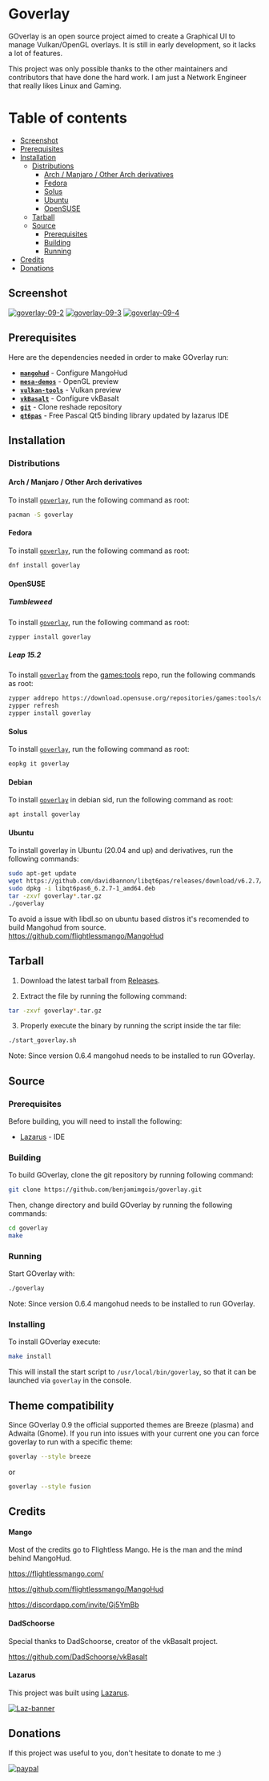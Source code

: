 # Goverlay

GOverlay is an open source project aimed to create a Graphical UI to manage Vulkan/OpenGL overlays. It is still in early development, so it lacks a lot of features.

This project was only possible thanks to the other maintainers and contributors that have done the hard work. I am just a Network Engineer that really likes Linux and Gaming.

Table of contents
=================

 - [Screenshot](#screenshot)
 - [Prerequisites](#prerequisites)
 - [Installation](#installation)
	- [Distributions](#distributions)
		- [Arch / Manjaro / Other Arch derivatives](#arch--manjaro--other-arch-derivatives)
		- [Fedora](#fedora)
		- [Solus](#solus)
		- [Ubuntu](#ubuntu)
		- [OpenSUSE](#opensuse)
	- [Tarball](#tarball)
	- [Source](#source)
		- [Prerequisites](#prerequisites-1)
		- [Building](#building)
		- [Running](#running)
 - [Credits](#credits)
 - [Donations](#donations)

## Screenshot

<a href="https://ibb.co/PMQ6w3Z"><img src="https://i.ibb.co/Mf6CMWD/goverlay-09-2.jpg" alt="goverlay-09-2" border="0"></a>
<a href="https://ibb.co/7tW4Tz3"><img src="https://i.ibb.co/Zz8mwJQ/goverlay-09-3.jpg" alt="goverlay-09-3" border="0"></a>
<a href="https://ibb.co/CV79rbT"><img src="https://i.ibb.co/BTZ61yS/goverlay-09-4.jpg" alt="goverlay-09-4" border="0"></a>

## Prerequisites

Here are the dependencies needed in order to make GOverlay run:

 - [**`mangohud`**](https://github.com/flightlessmango/MangoHud) - Configure MangoHud
 - [**`mesa-demos`**](https://github.com/freedesktop/mesa-demos) - OpenGL preview
 - [**`vulkan-tools`**](https://github.com/LunarG/VulkanTools) - Vulkan preview
 - [**`vkBasalt`**](https://github.com/DadSchoorse/vkBasalt) - Configure vkBasalt
 - [**`git`**](https://github.com/git/git) - Clone reshade repository
 - [**`qt6pas`**](https://svn.freepascal.org/svn/lazarus/trunk/lcl/interfaces/qt5/cbindings/) - Free Pascal Qt5 binding library updated by lazarus IDE

## Installation 

### Distributions

#### Arch / Manjaro / Other Arch derivatives

To install [`goverlay`](https://archlinux.org/packages/extra/x86_64/goverlay/), run the following command as root:
```bash
pacman -S goverlay
```

#### Fedora

To install [`goverlay`](https://fedora.pkgs.org/31/fedora-updates-x86_64/goverlay-0.2.3-1.fc31.x86_64.rpm.html), run the following command as root:

```bash
dnf install goverlay
```

#### OpenSUSE

##### Tumbleweed

To install [`goverlay`](https://build.opensuse.org/package/show/openSUSE%3AFactory/goverlay), run the following command as root:

```bash
zypper install goverlay
```

##### Leap 15.2

To install [`goverlay`](https://build.opensuse.org/package/show/games%3Atools/goverlay) from the [games:tools](https://build.opensuse.org/project/show/games:tools) repo, run the following commands as root:

```bash
zypper addrepo https://download.opensuse.org/repositories/games:tools/openSUSE_Leap_15.2/games:tools.repo
zypper refresh
zypper install goverlay
```


#### Solus

To install [`goverlay`](https://dev.getsol.us/source/goverlay/), run the following command as root:

```bash
eopkg it goverlay
```

#### Debian

To install [`goverlay`](https://packages.debian.org/sid/amd64/goverlay/download) in debian sid, run the following command as root:

```bash
apt install goverlay
```

#### Ubuntu

To install goverlay in Ubuntu (20.04 and up) and derivatives, run the following commands:

```bash
sudo apt-get update
wget https://github.com/davidbannon/libqt6pas/releases/download/v6.2.7/libqt6pas6_6.2.7-1_amd64.deb
sudo dpkg -i libqt6pas6_6.2.7-1_amd64.deb
tar -zxvf goverlay*.tar.gz
./goverlay
```

To avoid a issue with libdl.so on ubuntu based distros it's recomended to build Mangohud from source.
https://github.com/flightlessmango/MangoHud

## Tarball

1. Download the latest tarball from [Releases](https://github.com/benjamimgois/goverlay/releases).

2. Extract the file by running the following command:

```bash
tar -zxvf goverlay*.tar.gz
```

3. Properly execute the binary by running the script inside the tar file:

```bash
./start_goverlay.sh
```

Note: Since version 0.6.4 mangohud needs to be installed to run GOverlay.

## Source

### Prerequisites

Before building, you will need to install the following:

 - [Lazarus](https://gitlab.com/freepascal.org/lazarus/lazarus) - IDE

### Building

To build GOverlay, clone the git repository by running following command:

```bash
git clone https://github.com/benjamimgois/goverlay.git
```

Then, change directory and build GOverlay by running the following commands:

```bash
cd goverlay
make
```

### Running

Start GOverlay with:

```bash
./goverlay
```

Note: Since version 0.6.4 mangohud needs to be installed to run GOverlay.

### Installing

To install GOverlay execute:

```bash
make install
```

This will install the start script to `/usr/local/bin/goverlay`, so that it can be launched via `goverlay` in the console. 


## Theme compatibility

Since GOverlay 0.9 the official supported themes are Breeze (plasma) and Adwaita (Gnome). If you run into issues with your current one you can force goverlay to run with a specific theme:

```bash
goverlay --style breeze
```
or
```bash
goverlay --style fusion
```

## Credits

#### Mango

Most of the credits go to Flightless Mango. He is the man and the mind behind MangoHud.

https://flightlessmango.com/

https://github.com/flightlessmango/MangoHud

https://discordapp.com/invite/Gj5YmBb

#### DadSchoorse

Special thanks to DadSchoorse, creator of the vkBasalt project.

https://github.com/DadSchoorse/vkBasalt


#### Lazarus

This project was built using [Lazarus](https://www.lazarus-ide.org/).

<a href="hhttps://www.lazarus-ide.org/"><img src="https://i.ibb.co/9ykXNtw/Laz-banner.png" alt="Laz-banner" border="0"></a>

## Donations

If this project was useful to you, don't hesitate to donate to me :)

[![paypal](https://www.paypalobjects.com/en_US/i/btn/btn_donateCC_LG.gif)](https://www.paypal.com/cgi-bin/webscr?cmd=_s-xclick&hosted_button_id=Q5EYYEJ5NSJAU&source=url)

